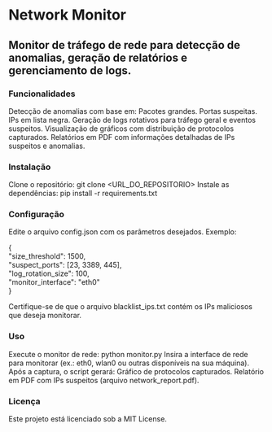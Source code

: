 # Network Monitor

## Monitor de tráfego de rede para detecção de anomalias, geração de relatórios e gerenciamento de logs.

### Funcionalidades
Detecção de anomalias com base em:
Pacotes grandes.
Portas suspeitas.
IPs em lista negra.
Geração de logs rotativos para tráfego geral e eventos suspeitos.
Visualização de gráficos com distribuição de protocolos capturados.
Relatórios em PDF com informações detalhadas de IPs suspeitos e anomalias.

### Instalação
Clone o repositório: git clone <URL_DO_REPOSITORIO>
Instale as dependências: pip install -r requirements.txt

### Configuração
Edite o arquivo config.json com os parâmetros desejados. Exemplo:
  
{  
    "size_threshold": 1500,  
    "suspect_ports": [23, 3389, 445],  
    "log_rotation_size": 100,  
    "monitor_interface": "eth0"  
}  

Certifique-se de que o arquivo blacklist_ips.txt contém os IPs maliciosos que deseja monitorar.

### Uso
Execute o monitor de rede: python monitor.py
Insira a interface de rede para monitorar (ex.: eth0, wlan0 ou outras disponíveis na sua máquina).
Após a captura, o script gerará:
Gráfico de protocolos capturados.
Relatório em PDF com IPs suspeitos (arquivo network_report.pdf).

### Licença
Este projeto está licenciado sob a MIT License.

